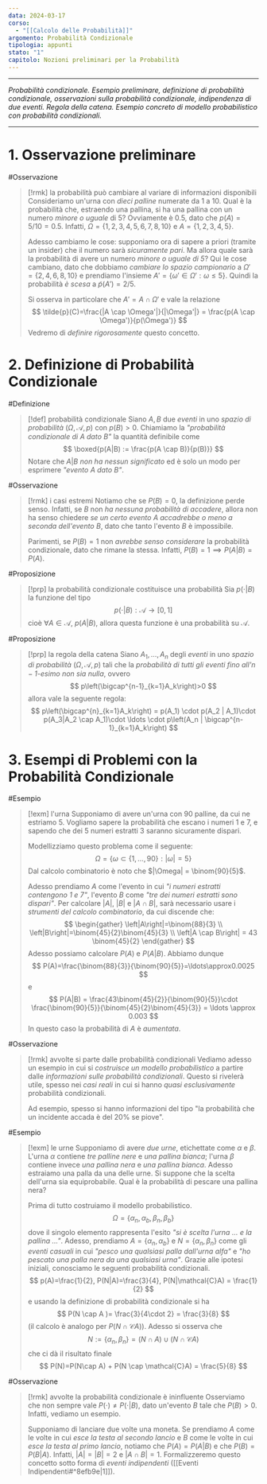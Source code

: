 ```yaml
---
data: 2024-03-17
corso:
  - "[[Calcolo delle Probabilità]]"
argomento: Probabilità Condizionale
tipologia: appunti
stato: "1"
capitolo: Nozioni preliminari per la Probabilità
---
```

- - -
*Probabilità condizionale. Esempio preliminare, definizione di probabilità condizionale, osservazioni sulla probabilità condizionale, indipendenza di due eventi. Regola della catena. Esempio concreto di modello probabilistico con probabilità condizionali.*
- - -
# 1. Osservazione preliminare
#Osservazione 
> [!rmk] la probabilità può cambiare al variare di informazioni disponibili
> Consideriamo un'urna con *dieci palline* numerate da 1 a 10. Qual è la probabilità che, estraendo una pallina, si ha una pallina con un numero *minore o uguale* di 5? Ovviamente è $0.5$, dato che $p(A) = 5/10=0.5$. Infatti, $\Omega = \{1,2,3,4,5,6,7,8,10\}$ e $A = \{1,2,3,4,5\}$.
> 
> Adesso cambiamo le cose: supponiamo ora di sapere a priori (tramite un insider) che il numero sarà *sicuramente pari*. Ma allora quale sarà la probabilità di avere un numero *minore o uguale di 5*? Qui le cose cambiano, dato che dobbiamo *cambiare lo spazio campionario* a $\Omega' = \{2,4,6,8,10\}$ e prendiamo l'insieme $A' = \{\omega' \in \Omega': \omega \leq 5\}$. Quindi la probabilità *è scesa* a $\tilde{p}(A')= 2/5$.
> 
> Si osserva in particolare che $A' = A \cap \Omega'$ e vale la relazione
> $$
> \tilde{p}(C)=\frac{|A \cap \Omega'|}{|\Omega'|} = \frac{p(A \cap \Omega')}{p(\Omega')}
> $$
> Vedremo di *definire rigorosamente* questo concetto.

# 2. Definizione di Probabilità Condizionale
#Definizione 
> [!def] probabilità condizionale
> Siano $A, B$ due *eventi* in uno *spazio di probabilità* $(\Omega, \mathcal{A}, p)$ con $p(B)>0$.
> Chiamiamo la *"probabilità condizionale di $A$ dato $B$"* la quantità definibile come
> $$
> \boxed{p(A|B) := \frac{p(A \cap B)}{p(B)}}
> $$
> Notare che $A|B$ *non ha nessun significato* ed è solo un modo per esprimere *"evento $A$ dato $B$"*.

#Osservazione 
> [!rmk] i casi estremi
> Notiamo che se $P(B)=0$, la definizione perde senso. Infatti, se $B$ non *ha nessuna probabilità di accadere*, allora non ha senso chiedere *se un certo evento $A$ accadrebbe o meno a seconda dell'evento $B$*, dato che tanto l'evento $B$ è impossibile.
> 
> Parimenti, se $P(B)=1$ non *avrebbe senso considerare* la probabilità condizionale, dato che rimane la stessa. Infatti, $P(B)=1 \implies P(A|B) = P(A)$.

#Proposizione 
> [!prp] la probabilità condizionale costituisce una probabilità
> Sia $p(\cdot | B)$ la funzione del tipo
> $$
> p(\cdot|B): \mathcal{A} \longrightarrow [0,1]
> $$
> cioè $\forall A \in \mathcal{A}$, $p(A|B)$, allora questa funzione è una probabilità su $\mathcal{A}$.

#Proposizione 
> [!prp] la regola della catena
> Siano $A_1, \ldots, A_n$ degli *eventi* in uno *spazio di probabilità* $(\Omega, \mathcal{A}, p)$ tali che la *probabilità di tutti gli eventi fino all'$n-1$-esimo non sia nulla*, ovvero
> $$
> p\left(\bigcap^{n-1}_{k=1}A_k\right)>0
> $$
> allora vale la seguente regola:
> $$
> p\left(\bigcap^{n}_{k=1}A_k\right) = p(A_1) \cdot p(A_2 | A_1)\cdot p(A_3|A_2 \cap A_1)\cdot \ldots \cdot p\left(A_n | \bigcap^{n-1}_{k=1}A_k\right)
>  $$

# 3. Esempi di Problemi con la Probabilità Condizionale
#Esempio 
> [!exm] l'urna
> Supponiamo di avere un'urna con 90 palline, da cui ne estriamo 5.
> Vogliamo sapere la probabilità che escano i numeri 1 e 7, e sapendo che dei 5 numeri estratti 3 saranno sicuramente dispari.
> 
> Modellizziamo questo problema come il seguente:
> $$
> \Omega = \{\omega \subset \{1, \ldots, 90\}: |\omega| = 5\}
> $$
> Dal calcolo combinatorio è noto che $|\Omega| = \binom{90}{5}$. 
> 
> Adesso prendiamo $A$ come l'evento in cui *"i numeri estratti contengono 1 e 7"*, l'evento $B$ come *"tre dei numeri estratti sono dispari"*. Per calcolare $|A|$, $|B|$ e $|A \cap B|$, sarà necessario usare i *strumenti del calcolo combinatorio*, da cui discende che:
> $$
> \begin{gather}
> \left|A\right|=\binom{88}{3} \\
> \left|B\right|=\binom{45}{2}\binom{45}{3} \\
> \left|A \cap B\right| = 43 \binom{45}{2}
> \end{gather}
> $$
> Adesso possiamo calcolare $P(A)$ e $P(A|B)$. Abbiamo dunque
> $$
> P(A)=\frac{\binom{88}{3}}{\binom{90}{5}}=\ldots\approx0.0025
> $$
> e
> $$
> P(A|B) = \frac{43\binom{45}{2}}{\binom{90}{5}}\cdot \frac{\binom{90}{5}}{\binom{45}{2}\binom{45}{3}} = \ldots \approx 0.003
> $$
> In questo caso la probabilità di $A$ è *aumentata*.

#Osservazione 
> [!rmk] avvolte si parte dalle probabilità condizionali
> Vediamo adesso un esempio in cui si *costruisce un modello probabilistico* a partire dalle *informazioni sulle probabilità condizionali*. Questo si rivelerà utile, spesso nei *casi reali* in cui si hanno *quasi esclusivamente* probabilità condizionali. 
> 
> Ad esempio, spesso si hanno informazioni del tipo "la probabilità che un incidente accada è del 20% se piove".

#Esempio 
> [!exm] le urne
> Supponiamo di avere *due urne*, etichettate come $\alpha$ e $\beta$.
> L'urna $\alpha$ contiene *tre palline nere* e *una pallina bianca*; l'urna $\beta$ contiene invece *una pallina nera* e *una pallina bianca*. 
> Adesso estraiamo una palla da una delle urne. Si suppone che la scelta dell'urna sia equiprobabile. Qual è la probabilità di pescare una pallina nera?
> 
> Prima di tutto costruiamo il modello probabilistico.
> $$
> \Omega = \{\alpha_n, \alpha_b, \beta_n, \beta_b\}
> $$
> dove il singolo elemento rappresenta l'esito *"si è scelta l'urna ... e la pallina ..."*. 
> Adesso, prendiamo $A = \{\alpha_n, \alpha_b\}$ e $N=\{\alpha_n, \beta_n\}$ come gli *eventi casuali* in cui *"pesco una qualsiasi palla dall'urna alfa"* e *"ho pescato una palla nera da una qualsiasi urna"*.
> Grazie alle ipotesi iniziali, conosciamo le seguenti probabilità condizionali.
> $$
> p(A)=\frac{1}{2}, P(N|A)=\frac{3}{4}, P(N|\mathcal{C}A) = \frac{1}{2}
> $$
> e usando la definizione di probabilità condizionale si ha
> $$
> P(N \cap A )= \frac{3}{4\cdot 2} = \frac{3}{8}
> $$
> (il calcolo è analogo per $P(N \cap \mathcal{C}A)$).
> Adesso si osserva che 
> $$
> N:=\{\alpha_n,\beta_n\} =(N \cap A) \cup (N \cap \mathcal{C}A)
> $$
> che ci dà il risultato finale
> $$
> P(N)=P(N\cap A) + P(N \cap \mathcal{C}A) = \frac{5}{8}
> $$

#Osservazione 
> [!rmk] avvolte la probabilità condizionale è ininfluente
> Osserviamo che non sempre vale $P(\cdot) \neq P(\cdot|B)$, dato un'evento $B$ tale che $P(B)>0$. Infatti, vediamo un esempio.
> 
> Supponiamo di lanciare due volte una moneta. Se prendiamo $A$ come le volte in cui *esce la testa al secondo lancio* e $B$ come le volte in cui *esce la testa al primo lancio*, notiamo che $P(A)=P(A|B)$ e che $P(B)=P(B|A)$. Infatti, $|A|=|B|=2$ e $|A \cap B|=1$.
> Formalizzeremo questo concetto sotto forma di *eventi indipendenti* ([[Eventi Indipendenti#^8efb9e|1]]).
